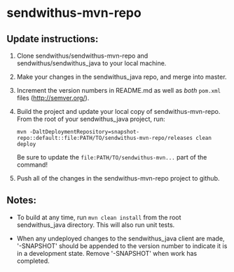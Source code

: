 sendwithus-mvn-repo
===================

Update instructions:
--------------------

1. Clone sendwithus/sendwithus-mvn-repo and sendwithus/sendwithus_java to your local machine.
2. Make your changes in the sendwithus_java repo, and merge into master.
3. Increment the version numbers in README.md as well as *both* `pom.xml` files (http://semver.org/).
4. Build the project and update your local copy of sendwithus-mvn-repo.  From the root of your sendwithus_java project, run:

    `mvn -DaltDeploymentRepository=snapshot-repo::default::file:PATH/TO/sendwithus-mvn-repo/releases clean deploy`
    
    Be sure to update the `file:PATH/TO/sendwithus-mvn...` part of the command!

5. Push all of the changes in the sendwithus-mvn-repo project to github.


Notes:
--------------------

- To build at any time, run `mvn clean install` from the root sendwithus_java directory.  This will also run unit tests.

- When any undeployed changes to the sendwithus_java client are made, '-SNAPSHOT' should be appended to the version number to indicate it is in a development state.  Remove '-SNAPSHOT' when work has completed.
